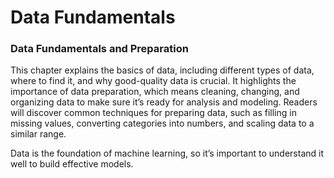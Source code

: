 # Data Fundamentals

### Data Fundamentals and Preparation

This chapter explains the basics of data, including different types of data, where to find it, and why good-quality data is crucial. It highlights the importance of data preparation, which means cleaning, changing, and organizing data to make sure it’s ready for analysis and modeling. Readers will discover common techniques for preparing data, such as filling in missing values, converting categories into numbers, and scaling data to a similar range.

Data is the foundation of machine learning, so it’s important to understand it well to build effective models.
